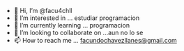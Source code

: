 - 👋 Hi, I’m @facu4chll 
- 👀 I’m interested in ... estudiar programacion
- 🌱 I’m currently learning ... programacion
- 💞️ I’m looking to collaborate on ...aun no lo se
- 📫 How to reach me ... facundochavezllanes@gmail.com

<!---
facu4chll/facu4chll is a ✨ special ✨ repository because its `README.md` (this file) appears on your GitHub profile.
You can click the Preview link to take a look at your changes.
--->
